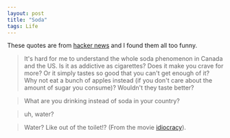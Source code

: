 ```yaml
---
layout: post
title: "Soda"
tags: Life
---
```


These quotes are from [hacker news][hn] and I found them all too funny.

> It's hard for me to understand the whole soda phenomenon in Canada and the US. Is it as addictive as cigarettes? Does it make you crave for more? Or it simply tastes so good that you can't get enough of it? Why not eat a bunch of apples instead (if you don't care about the amount of sugar you consume)? Wouldn't they taste better?

> What are you drinking instead of soda in your country?

> uh, water?

> Water? Like out of the toilet!? (From the movie [idiocracy](http://www.imdb.com/title/tt0387808/quotes?item=qt1722899)).

[hn]: https://news.ycombinator.com/item?id=8488714 "Soda May Age You as Much as Smoking"
